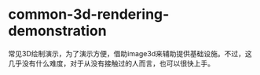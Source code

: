 # common-3d-rendering-demonstration
常见3D绘制演示，为了演示方便，借助image3d来辅助提供基础设施。不过，这几乎没有什么难度，对于从没有接触过的人而言，也可以很快上手。
